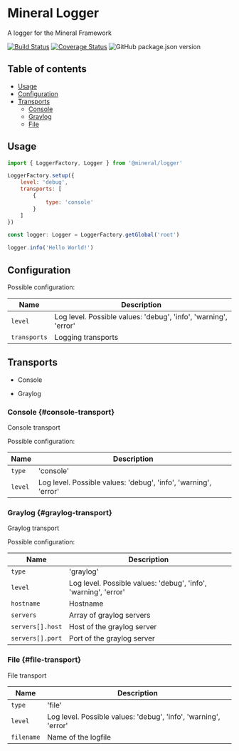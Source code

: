 # Mineral Logger

A logger for the Mineral Framework

[![Build Status](https://travis-ci.org/mineral-framework/ts-logger.svg?branch=master)](https://travis-ci.org/mineral-framework/ts-logger) [![Coverage Status](https://coveralls.io/repos/github/mineral-framework/ts-logger/badge.svg?branch=master)](https://coveralls.io/github/mineral-framework/ts-logger?branch=master) ![GitHub package.json version](https://img.shields.io/github/package-json/v/mineral-framework/ts-logger?logo=npm)

## Table of contents
* [Usage](#usage)
* [Configuration](#configuration)
* [Transports](#transports)
  * [Console](#console)
  * [Graylog](#graylog)
  * [File](#file)


## Usage

``` js
import { LoggerFactory, Logger } from '@mineral/logger'

LoggerFactory.setup({
    level: 'debug',
    transports: [
        {
            type: 'console'
        }
    ]
})

const logger: Logger = LoggerFactory.getGlobal('root')

logger.info('Hello World!')

```

## Configuration
Possible configuration:

| Name         | Description    |
| ------------ | -------------- |
| `level`      | Log level. Possible values: 'debug', 'info', 'warning', 'error' |
| `transports` | Logging transports |

## Transports
* Console

* Graylog


### Console {#console-transport}
Console transport

Possible configuration:

| Name         | Description    |
| ------------ | -------------- |
| `type`       | 'console'      |
| `level`      | Log level. Possible values: 'debug', 'info', 'warning', 'error' |

### Graylog {#graylog-transport}
Graylog transport

Possible configuration:

| Name             | Description    |
| ---------------- | -------------- |
| `type`           | 'graylog'      |
| `level`      | Log level. Possible values: 'debug', 'info', 'warning', 'error' |
| `hostname`       | Hostname       |
| `servers`        | Array of graylog servers |
| `servers[].host` | Host of the graylog server |
| `servers[].port` | Port of the graylog server |

### File {#file-transport}
File transport

| Name         | Description    |
| ------------ | -------------- |
| `type`       | 'file'         |
| `level`      | Log level. Possible values: 'debug', 'info', 'warning', 'error' |
| `filename`   | Name of the logfile |